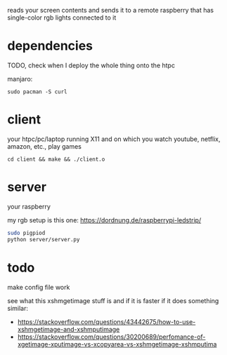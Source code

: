 reads your screen contents and sends it to a remote raspberry that has single-color rgb lights connected to it

# dependencies

TODO, check when I deploy the whole thing onto the htpc

manjaro:

```
sudo pacman -S curl
```

# client

your htpc/pc/laptop running X11 and on which you watch youtube, netflix, amazon, etc., play games

`cd client && make && ./client.o`

# server

your raspberry

my rgb setup is this one: https://dordnung.de/raspberrypi-ledstrip/

```bash
sudo pigpiod
python server/server.py
```

# todo

make config file work

see what this xshmgetimage stuff is and if it is faster if it does something similar:
- https://stackoverflow.com/questions/43442675/how-to-use-xshmgetimage-and-xshmputimage 
- https://stackoverflow.com/questions/30200689/perfomance-of-xgetimage-xputimage-vs-xcopyarea-vs-xshmgetimage-xshmputima

